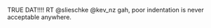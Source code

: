 <!--
id: 1172171413
link: http://kevinisom.info/post/1172171413/true-dat-rt-slieschke-kev-nz-gah-poor
slug: true-dat-rt-slieschke-kev-nz-gah-poor
date: Thu Sep 23 2010 21:24:57 GMT+1200 (NZST)
raw: {"blog_name":"kevinisom","id":1172171413,"post_url":"http://kevinisom.info/post/1172171413/true-dat-rt-slieschke-kev-nz-gah-poor","slug":"true-dat-rt-slieschke-kev-nz-gah-poor","type":"text","date":"2010-09-23 09:24:57 GMT","timestamp":1285233897,"state":"published","format":"html","reblog_key":"CamT4uOT","tags":[],"short_url":"http://tmblr.co/Zw68Yy15tUgL","highlighted":[],"feed_item":"http://twitter.com/kev_nz/statuses/25254821557","from_feed_id":"650289","note_count":0,"title":null,"body":"<p>TRUE DAT!!!! RT @slieschke @kev_nz gah, poor indentation is never acceptable anywhere.</p>"}
publish: 2010-09-023
tags: 
title: null
-->


TRUE DAT!!!! RT @slieschke @kev\_nz gah, poor indentation is never
acceptable anywhere.


